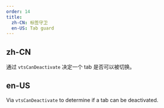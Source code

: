 ```yaml
---
order: 14
title:
  zh-CN: 标签守卫
  en-US: Tab guard
---
```


## zh-CN

通过 `vtsCanDeactivate` 决定一个 tab 是否可以被切换。

## en-US

Via `vtsCanDeactivate` to determine if a tab can be deactivated.
